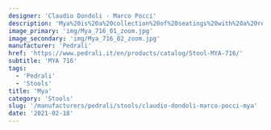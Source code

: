 ```yaml
---
designer: 'Claudio Dondoli - Marco Pocci'
description: 'Mya%20is%20a%20collection%20of%20seatings%20with%20a%20refined%20and%20filiform%20design.%20Barstool%20with%20die-casted%20aluminium%20frame%20and%20polypropylene%20seat%20and%20backrest.%20Seat%20height%20750%20mm.'
image_primary: 'img/Mya_716_01_zoom.jpg'
image_secondary: 'img/Mya_716_02_zoom.jpg'
manufacturer: 'Pedrali'
href: 'https://www.pedrali.it/en/products/catalog/Stool-MYA-716/'
subtitle: 'MYA 716'
tags:
  - 'Pedrali'
  - 'Stools'
title: 'Mya'
category: 'Stools'
slug: '/manufacturers/pedrali/stools/claudio-dondoli-marco-pocci-mya'
date: '2021-02-18'
---
```

